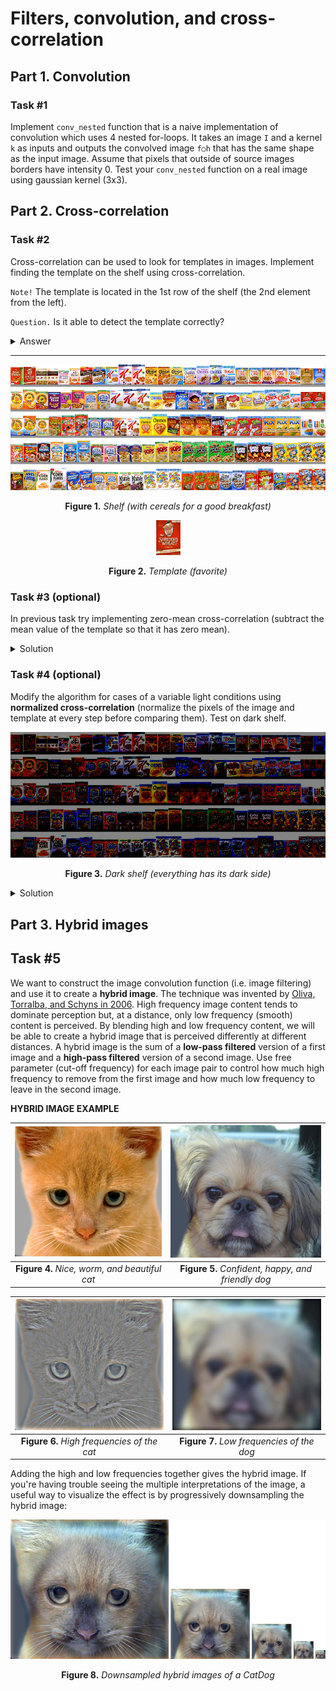 # Filters, convolution, and cross-correlation

## Part 1. Convolution

### Task #1

Implement `conv_nested` function that is a naive implementation of convolution which uses 4 nested for-loops. It takes an image `I` and a kernel `k` as inputs and outputs the convolved image `f○h` that has the same shape as the input image. Assume that pixels that outside of source images borders have intensity 0. Test your `conv_nested` function on a real image using gaussian kernel (3x3).

## Part 2. Cross-correlation

### Task #2

Cross-correlation can be used to look for templates in images. Implement finding the template on the shelf using cross-correlation.

`Note!` The template is located in the 1st row of the shelf (the 2nd element from the left).

`Question.` Is it able to detect the template correctly?
<details>
  <summary>Answer</summary>
  
  _No, it cannot properly detect the template. The actual location of the template is far away ..._
</details>

---

<p align="center">
  <img src="pictures/shelf.png">
  <p align="center">
    <b>Figure 1.</b>
    <i>Shelf (with cereals for a good breakfast)</i>
  </p>
</p>

<p align="center">
  <img src="pictures/template.jpg">
  <p align="center">
    <b>Figure 2.</b>
    <i>Template (favorite)</i>
  </p>
</p>

### Task #3 (optional)
In previous task try implementing zero-mean cross-correlation (subtract the mean value of the template so that it has zero mean).

<details>
  <summary>Solution</summary>
  
  See [find favorite examples](examples/find_favorite.ipynb).
</details>

### Task #4 (optional)
Modify the algorithm for cases of a variable light conditions using __normalized cross-correlation__ (normalize the pixels of the image and template at every step before comparing them). Test on dark shelf.

<p align="center">
  <img src="pictures/dark%20shelf.jpg">
  <p align="center">
    <b>Figure 3.</b>
    <i>Dark shelf (everything has its dark side)</i>
  </p>
</p>

<details>
  <summary>Solution</summary>
  
  See [find_favorite examples](examples/find_favorite.ipynb).
  
  _In this case the match is correct._
</details>

## Part 3. Hybrid images

## Task #5

We want to construct the image convolution function (i.e. image filtering) and use it to create a **hybrid image**. The technique was invented by [Oliva, Torralba, and Schyns in 2006](http://cvcl.mit.edu/publications/OlivaTorralb_Hybrid_Siggraph06.pdf). High frequency image content tends to dominate perception but, at a distance, only low frequency (smooth) content is perceived. By blending high and low frequency content, we will be able to create a hybrid image that is perceived differently at different distances.
A hybrid image is the sum of a **low-pass filtered** version of a first image and a **high-pass filtered** version of a second image. Use free parameter (cut-off frequency) for each image pair to control how much high frequency to remove from the first image and how much low frequency to leave in the second image.

**HYBRID IMAGE EXAMPLE**

![cat](pictures/cat.jpg)   |  ![dog](pictures/dog.jpg)
:-------------------------:|:-------------------------:
**Figure 4.** _Nice, worm, and beautiful cat_ | **Figure 5.** _Confident, happy, and friendly dog_


![cat](pictures/cat_high_frequency.jpg)   |  ![dog](pictures/dog_low_frequency.jpg)
:-------------------------:|:-------------------------:
**Figure 6.** _High frequencies of the cat_ | **Figure 7.** _Low frequencies of the dog_

Adding the high and low frequencies together gives the hybrid image. If you're having trouble seeing the multiple interpretations of the image, a useful way to visualize the effect is by progressively downsampling the hybrid image:

<p align="center">
  <img src="pictures/downsampled_cat_and_dog.jpg">
  <p align="center">
    <b>Figure 8.</b>
    <i>Downsampled hybrid images of a CatDog</i>
  </p>
</p>
